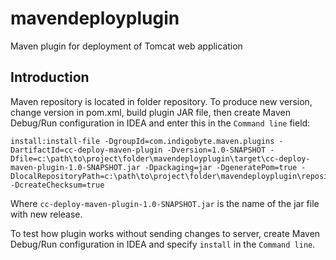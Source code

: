 # mavendeployplugin

Maven plugin for deployment of Tomcat web application

## Introduction

Maven repository is located in folder repository. To produce new version, change version in pom.xml, build plugin JAR file, then create Maven Debug/Run configuration in IDEA and enter this in the `Command line` field:

    install:install-file -DgroupId=com.indigobyte.maven.plugins -DartifactId=cc-deploy-maven-plugin -Dversion=1.0-SNAPSHOT -Dfile=c:\path\to\project\folder\mavendeployplugin\target\cc-deploy-maven-plugin-1.0-SNAPSHOT.jar -Dpackaging=jar -DgeneratePom=true -DlocalRepositoryPath=c:\path\to\project\folder\mavendeployplugin\repository\ -DcreateChecksum=true

Where `cc-deploy-maven-plugin-1.0-SNAPSHOT.jar` is the name of the jar file with new release.

To test how plugin works without sending changes to server, create Maven Debug/Run configuration in IDEA and specify `install` in the `Command line`.

